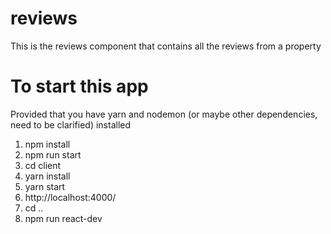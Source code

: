 # reviews
This is the reviews component that contains all the reviews from a property

# To start this app
Provided that you have yarn and nodemon (or maybe other dependencies, need to be clarified) installed

1. npm install
2. npm run start
3. cd client
4. yarn install
5. yarn start
6. http://localhost:4000/
7. cd ..
8. npm run react-dev